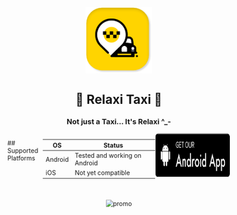  <p align="center">
  <img src="repo_assets/1.png" alt="logo" height="150" />
</p>  
<h1 align="center">
 🏁 Relaxi Taxi 🏁
  </h1>
  <h3 align="center">
   Not just a Taxi... It's Relaxi ^_- 
 </h3>  
 <div style="display: flex;">
 <p>
## Supported Platforms

| OS | Status |
| -- | -- |
| Android | Tested and working on Android |
| iOS | Not yet compatible |


<a href=""> 
    <img src="repo_assets/android-button.png"
         alt="Get it on Android" height="100">
</a>
 </p>
</div>
</br></br>

<div align="center">
  <img src="repo_assets/app_promo.png" alt="promo" />
 </div>
